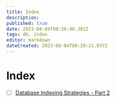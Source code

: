 ```yaml
---
title: Index
description: 
published: true
date: 2023-08-04T00:29:40.381Z
tags: db, index
editor: markdown
dateCreated: 2023-08-04T00:29:21.037Z
---
```


# Index
- [ ] [Database Indexing Strategies - Part 2](https://blog.bytebytego.com/p/database-indexing-strategies-part?utm_source=profile&utm_medium=reader2)
